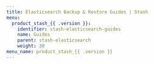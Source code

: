 ```yaml
---
title: Elasticsearch Backup & Restore Guides | Stash
menu:
  product_stash_{{ .version }}:
    identifier: stash-elasticsearch-guides
    name: Guides
    parent: stash-elasticsearch
    weight: 30
menu_name: product_stash_{{ .version }}
---
```



